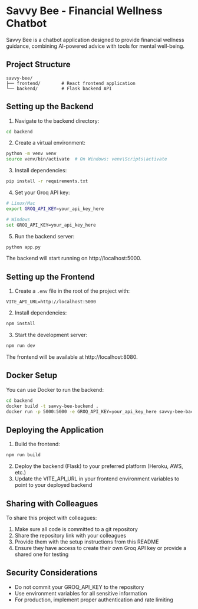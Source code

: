 
# Savvy Bee - Financial Wellness Chatbot

Savvy Bee is a chatbot application designed to provide financial wellness guidance, combining AI-powered advice with tools for mental well-being.

## Project Structure

```
savvy-bee/
├── frontend/        # React frontend application
└── backend/         # Flask backend API
```

## Setting up the Backend

1. Navigate to the backend directory:
```bash
cd backend
```

2. Create a virtual environment:
```bash
python -m venv venv
source venv/bin/activate  # On Windows: venv\Scripts\activate
```

3. Install dependencies:
```bash
pip install -r requirements.txt
```

4. Set your Groq API key:
```bash
# Linux/Mac
export GROQ_API_KEY=your_api_key_here

# Windows
set GROQ_API_KEY=your_api_key_here
```

5. Run the backend server:
```bash
python app.py
```

The backend will start running on http://localhost:5000.

## Setting up the Frontend

1. Create a `.env` file in the root of the project with:
```
VITE_API_URL=http://localhost:5000
```

2. Install dependencies:
```bash
npm install
```

3. Start the development server:
```bash
npm run dev
```

The frontend will be available at http://localhost:8080.

## Docker Setup

You can use Docker to run the backend:

```bash
cd backend
docker build -t savvy-bee-backend .
docker run -p 5000:5000 -e GROQ_API_KEY=your_api_key_here savvy-bee-backend
```

## Deploying the Application

1. Build the frontend:
```bash
npm run build
```

2. Deploy the backend (Flask) to your preferred platform (Heroku, AWS, etc.)
3. Update the VITE_API_URL in your frontend environment variables to point to your deployed backend

## Sharing with Colleagues

To share this project with colleagues:

1. Make sure all code is committed to a git repository
2. Share the repository link with your colleagues
3. Provide them with the setup instructions from this README
4. Ensure they have access to create their own Groq API key or provide a shared one for testing

## Security Considerations

- Do not commit your GROQ_API_KEY to the repository
- Use environment variables for all sensitive information
- For production, implement proper authentication and rate limiting

